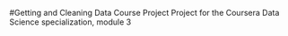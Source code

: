 #Getting and Cleaning Data Course Project
Project for the Coursera Data Science specialization, module 3
